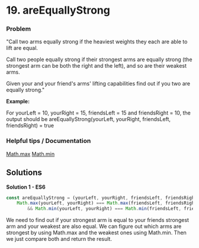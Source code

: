 # 19. areEquallyStrong

### Problem
"Call two arms equally strong if the heaviest weights they each are able to lift are equal.

Call two people equally strong if their strongest arms are equally strong (the strongest arm can be both the right and the left), and so are their weakest arms.

Given your and your friend's arms' lifting capabilities find out if you two are equally strong."

**Example:**

For yourLeft = 10, yourRight = 15, friendsLeft = 15 and friendsRight = 10, the output should be
areEquallyStrong(yourLeft, yourRight, friendsLeft, friendsRight) = true

### Helpful tips / Documentation
[Math.max](https://developer.mozilla.org/en-US/docs/Web/JavaScript/Reference/Global_Objects/Math/max)
[Math.min](https://developer.mozilla.org/en-US/docs/Web/JavaScript/Reference/Global_Objects/Math/min)

## Solutions

**Solution 1 - ES6**
```js
const areEquallyStrong = (yourLeft, yourRight, friendsLeft, friendsRight) => 
    Math.max(yourLeft, yourRight) === Math.max(friendsLeft, friendsRight)
        && Math.min(yourLeft, yourRight) === Math.min(friendsLeft, friendsRight)
```
We need to find out if your strongest arm is equal to your friends strongest arm and your weakest are also equal. We can figure out which arms are strongest by using Math.max and the weakest ones using Math.min. Then we just compare both and return the result.
